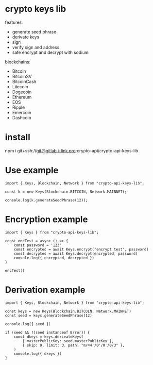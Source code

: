 # crypto keys lib

features:
- generate seed phrase
- derivate keys
- sign
- verify sign and address
- safe encrypt and decrypt with sodium 

blockchains:
 - Bitcoin
 - BitcoinSV
 - BitcoinCash
 - Litecoin
 - Dogecoin
 - Ethereum
 - EOS
 - Ripple
 - Emercoin
 - Dashcoin

# install

npm i git+ssh://git@gitlab.i-link.pro:crypto-api/crypto-api-keys-lib

# Use example
```
import { Keys, Blockchain, Network } from "crypto-api-keys-lib";

const k = new Keys(Blockchain.BITCOIN, Network.MAINNET);

console.log(k.generateSeedPhrase(12));
```

# Encryption example
```
import { Keys } from "crypto-api-keys-lib";

const encTest = async () => {
    const password = '123'
    const encrypted = await Keys.encrypt('encrypt test', password)
    const decrypted = await Keys.decrypt(encrypted, password)
    console.log({ encrypted, decrypted })
}

encTest()
```

# Derivation example
```
import { Keys, Blockchain, Network } from "crypto-api-keys-lib";

const keys = new Keys(Blockchain.BITCOIN, Network.MAINNET)
const seed = keys.generateSeedPhrase(12)

console.log({ seed })

if (seed && !(seed instanceof Error)) {
    const dkeys = keys.derivateKeys(
        { masterPublicKey: seed.masterPublicKey },
        { skip: 0, limit: 3, path: "m/44'/0'/0'/0/3" },
    )
    console.log({ dkeys })
}
```

